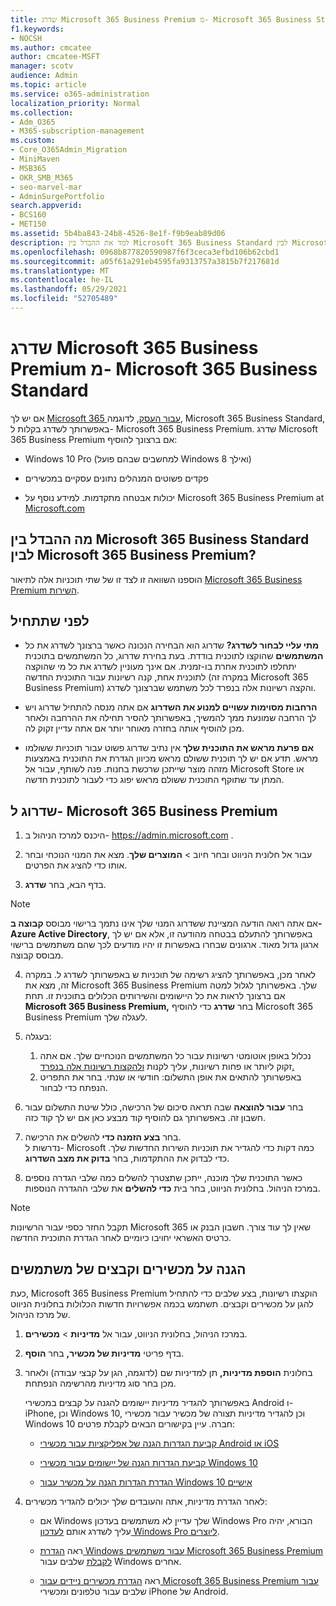 ```yaml
---
title: שדרג Microsoft 365 Business Premium מ- Microsoft 365 Business Standard
f1.keywords:
- NOCSH
ms.author: cmcatee
author: cmcatee-MSFT
manager: scotv
audience: Admin
ms.topic: article
ms.service: o365-administration
localization_priority: Normal
ms.collection:
- Adm_O365
- M365-subscription-management
ms.custom:
- Core_O365Admin_Migration
- MiniMaven
- MSB365
- OKR_SMB_M365
- seo-marvel-mar
- AdminSurgePortfolio
search.appverid:
- BCS160
- MET150
ms.assetid: 5b4ba843-24b8-4526-8e1f-f9b9eab89d06
description: למד את ההבדל בין Microsoft 365 Business Standard לבין Microsoft 365 Business Premium ואופן השדרוג ל- Microsoft 365 Business Premium.
ms.openlocfilehash: 0968b877820590987f6f3ceca3efbd106b62cbd1
ms.sourcegitcommit: a05f61a291eb4595fa9313757a3815b7f217681d
ms.translationtype: MT
ms.contentlocale: he-IL
ms.lasthandoff: 05/29/2021
ms.locfileid: "52705489"
---
```

# <a name="upgrade-to-microsoft-365-business-premium-from-microsoft-365-business-standard"></a>שדרג Microsoft 365 Business Premium מ- Microsoft 365 Business Standard

אם יש לך [Microsoft 365 עבור העסק](https://products.office.com/compare-all-microsoft-office-products-4-column?activetab=tab:primaryr2), לדוגמה, Microsoft 365 Business Standard, באפשרותך לשדרג בקלות ל- Microsoft 365 Business Premium. שדרג Microsoft 365 Business Premium אם ברצונך להוסיף:

- Windows 10 Pro (למחשבים שבהם פועל Windows 8 ואילך)

- פקדים פשוטים המנהלים נתונים עסקיים במכשירים

- יכולות אבטחה מתקדמות.
למידע נוסף על Microsoft 365 Business Premium at [Microsoft.com](https://www.microsoft.com/microsoft-365/business)

## <a name="whats-the-difference-between-microsoft-365-business-standard-and-microsoft-365-business-premium"></a>מה ההבדל בין Microsoft 365 Business Standard לבין Microsoft 365 Business Premium?

הוספנו השוואה זו לצד זו של שתי תוכניות אלה לתיאור [Microsoft 365 Business Premium השירות](/office365/servicedescriptions/microsoft-365-service-descriptions/microsoft-365-business-service-description). 

## <a name="before-you-begin"></a>לפני שתתחיל

- **מתי עליי לבחור לשדרג?** שדרוג הוא הבחירה הנכונה כאשר ברצונך לשדרג את כל **המשתמשים** שהוקצו לתוכנית בודדת. בעת בחירת שדרוג, כל המשתמשים בתוכנית יתחלפו לתוכנית אחרת בו-זמנית. אם אינך מעוניין לשדרג את כל מי שהוקצה לתוכנית אחת, קנה רשיונות עבור התוכנית החדשה [](../admin/manage/assign-licenses-to-users.md) (במקרה זה Microsoft 365 Business Premium) והקצה רשיונות אלה בנפרד לכל משתמש שברצונך לשדרג.

- **הרחבות מסוימות עשויים למנוע את השדרוג** אם אתה מנסה להתחיל שדרוג ויש לך הרחבה שמונעת ממך להמשיך, באפשרותך להסיר תחילה את ההרחבה ולאחר מכן להוסיף אותה בחזרה מאוחר יותר אם אתה עדיין זקוק לה.

- **אם פרעת מראש את התוכנית שלך** אין נתיב שדרוג פשוט עבור תוכניות ששולמו מראש. תדע אם יש לך תוכנית ששולם מראש מכיוון הגדרת את התוכנית באמצעות מזהה מוצר שייתכן שרכשת בחנות. פנה לשותף, עבור אל Microsoft Store או המתן עד שתוקף התוכנית ששולם מראש יפוג כדי לעבור לתוכנית חדשה.

## <a name="upgrade-to-microsoft-365-business-premium"></a>שדרוג ל- Microsoft 365 Business Premium

1. היכנס למרכז הניהול ב- <a href="https://go.microsoft.com/fwlink/p/?linkid=837890" target="_blank">https://admin.microsoft.com</a> .

2. עבור אל חלונית  הניווט ובחר חיוב \> **המוצרים שלך**. מצא את המנוי הנוכחי ובחר אותו כדי להציג את הפרטים.

3. בדף הבא, בחר **שדרג**.

  > [!NOTE]
  > אם אתה רואה הודעה המציינת ששדרוג המנוי שלך אינו נתמך ברישוי מבוסס **קבוצה ב- Azure Active Directory**, באפשרותך להתעלם בבטחה מהודעה זו, אלא אם יש לך ארגון גדול מאוד. ארגונים שבחרו באפשרות זו יהיו מודעים לכך שהם משתמשים ברישוי מבוסס קבוצה.

4. לאחר מכן, באפשרותך להציג רשימה של תוכניות ש באפשרותך לשדרג ל. במקרה זה, מצא את Microsoft 365 Business Premium שלך. באפשרותך לגלול למטה אם ברצונך לראות את כל היישומים והשירותים הכלולים בתוכנית זו. תחת **Microsoft 365 Business Premium,** בחר **שדרג** כדי להוסיף Microsoft 365 Business Premium לעגלה שלך.

5. בעגלה:

    1. נכלול באופן אוטומטי רשיונות עבור כל המשתמשים הנוכחיים שלך. אם אתה זקוק ליותר או פחות רשיונות, עליך לקנות [ולהקצות רשיונות אלה בנפרד.](../admin/manage/assign-licenses-to-users.md)  
    2. באפשרותך להתאים את אופן התשלום: חודשי או שנתי. בחר את התפריט הנפתח כדי לבחור.

6. בחר **עבור להוצאה** שבה תראה סיכום של הרכישה, כולל שיטת התשלום עבור חשבון זה. באפשרותך גם להוסיף קוד מבצע כאן אם יש לך קוד כזה.

7. בחר **בצע הזמנה כדי** להשלים את הרכישה.\
נדרשות ל- Microsoft כמה דקות כדי להגדיר את תוכניות השירות החדשות שלך. כדי לבדוק את ההתקדמות, בחר **בדוק את מצב השדרוג**.

8. כאשר התוכנית שלך מוכנה, ייתכן שתצטרך להשלים כמה שלבי הגדרה נוספים במרכז הניהול. בחלונית הניווט, בחר בית **כדי להשלים** את שלבי ההגדרה הנוספות.

> [!NOTE]
> תקבל החזר כספי עבור הרשיונות Microsoft 365 שאין לך עוד צורך. חשבון הבנק או כרטיס האשראי יחויבו כיומיים לאחר הגדרת התוכנית החדשה.
  
## <a name="protect-user-devices-and-files"></a>הגנה על מכשירים וקבצים של משתמשים

כעת, Microsoft 365 Business Premium הוקצתו רשיונות, בצע שלבים כדי להתחיל להגן על מכשירים וקבצים. תשתמש בכמה אפשרויות חדשות הכלולות בחלונית הניווט של מרכז הניהול.
  
1. במרכז הניהול, בחלונית הניווט, עבור אל **מדיניות** \> **מכשירים**.

2. בדף פריטי **מדיניות של מכשיר,** בחר **הוסף**.

3. בחלונית **הוספת מדיניות,** תן למדיניות שם (לדוגמה, הגן  על קבצי עבודה) ולאחר מכן בחר סוג מדיניות מהרשימה הנפתחת.

    באפשרותך להגדיר מדיניות יישומים להגנה על קבצים במכשירי Android ו- iPhone, וכן Windows 10, וכן להגדיר מדיניות תצורה של מכשיר עבור מכשירי Windows 10 חברה. עיין בקישורים הבאים לקבלת פרטים:

    - [קביעת הגדרות הגנה של אפליקציות עבור מכשירי Android או iOS](app-protection-settings-for-android-and-ios.md)

    - [קביעת הגדרות הגנה של יישומים עבור מכשירי Windows 10](protection-settings-for-windows-10-devices.md)

    - [הגדרת הגדרות הגנה על מכשיר עבור Windows 10 אישיים](protection-settings-for-windows-10-pcs.md)

4. לאחר הגדרת מדיניות, אתה והעובדים שלך יכולים להגדיר מכשירים:

    - אם Windows שלך עדיין לא משתמשים בעדכון Windows Pro הבורא, יהיה עליך לשדרג אותם [לעדכון Windows Pro ליוצרים](upgrade-to-windows-pro-creators-update.md).

    - ראה [הגדרת Windows עבור משתמשים Microsoft 365 Business Premium לקבלת](set-up-windows-devices.md) שלבים עבור Windows אחרים.

    - ראה [הגדרת מכשירים ניידים עבור Microsoft 365 Business Premium עבור](set-up-mobile-devices.md) שלבים עבור טלפונים ומכשירי iPhone של Android.